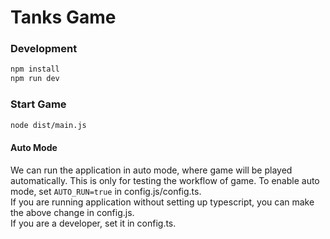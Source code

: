 # Tanks Game

### Development

```bash
npm install 
npm run dev
```

### Start Game
```bash
node dist/main.js
```

#### Auto Mode
We can run the application in auto mode, where game will be played automatically. This is only for testing the workflow of game. To enable auto mode, set `AUTO_RUN=true` in config.js/config.ts.  
If you are running application without setting up typescript, you can make the above change in config.js.  
If you are a developer, set it in config.ts.
